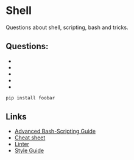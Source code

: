 # Shell

Questions about shell, scripting, bash and tricks.

## Questions:
* 
*
*
*
*
```bash
pip install foobar
```

## Links
* [Advanced Bash-Scripting Guide](http://tldp.org/LDP/abs/html/)
* [Cheat sheet](https://devhints.io/bash)
* [Linter](https://www.shellcheck.net/)
* [Style Guide](https://google.github.io/styleguide/shell.xml)

